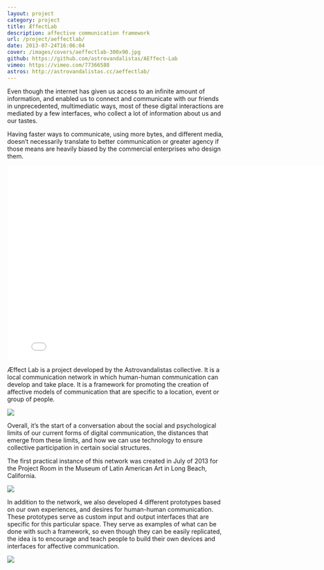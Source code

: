 ```yaml
---
layout: project
category: project
title: ÆffectLab
description: affective communication framework
url: /project/aeffectlab/
date: 2013-07-24T16:06:04
cover: /images/covers/aeffectlab-300x90.jpg
github: https://github.com/astrovandalistas/AEffect-Lab
vimeo: https://vimeo.com/77366588
astros: http://astrovandalistas.cc/aeffectlab/
---
```

Even though the internet has given us access to an infinite amount of information, and enabled us to connect and communicate with our friends in unprecedented, multimediatic ways, most of these digital interactions are mediated by a few interfaces, who collect a lot of information about us and our tastes.

Having faster ways to communicate, using more bytes, and different media, doesn’t necessarily translate to better communication or greater agency if those means are heavily biased by the commercial enterprises who design them.

<div class="video-wrapper">
    <iframe src="//player.vimeo.com/video/77366588" width="800" height="449" frameborder="0" webkitallowfullscreen="" mozallowfullscreen="" allowfullscreen=""></iframe>
</div>

Æffect Lab is a project developed by the Astrovandalistas collective. It is a local communication network in which human-human communication can develop and take place. It is a framework for promoting the creation of affective models of communication that are specific to a location, event or group of people.

![](IMG_0264.jpg)

Overall, it’s the start of a conversation about the social and psychological limits of our current forms of digital communication, the distances that emerge from these limits, and how we can use technology to ensure collective participation in certain social structures.

The first practical instance of this network was created in July of 2013 for the Project Room in the Museum of Latin American Art in Long Beach, California.

![](aeLab_ProjectRoom2.png)

In addition to the network, we also developed 4 different prototypes based on our own experiences, and desires for human-human communication. These prototypes serve as custom input and output interfaces that are specific for this particular space. They serve as examples of what can be done with such a framework, so even though they can be easily replicated, the idea is to encourage and teach people to build their own devices and interfaces for affective communication.

![](IMG_0292.jpg)
